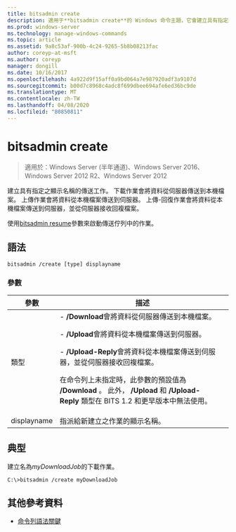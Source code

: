 ```yaml
---
title: bitsadmin create
description: 適用于**bitsadmin create**的 Windows 命令主題，它會建立具有指定顯示名稱的傳送工作。
ms.prod: windows-server
ms.technology: manage-windows-commands
ms.topic: article
ms.assetid: 9a8c53af-900b-4c24-9265-5b8b08213fac
author: coreyp-at-msft
ms.author: coreyp
manager: dongill
ms.date: 10/16/2017
ms.openlocfilehash: 4a922d9f15aff0a9bd064a7e987920adf3a9107d
ms.sourcegitcommit: b00d7c8968c4adc8f699dbee694afe6ed36bc9de
ms.translationtype: MT
ms.contentlocale: zh-TW
ms.lasthandoff: 04/08/2020
ms.locfileid: "80850811"
---
```

# <a name="bitsadmin-create"></a>bitsadmin create

>適用於：Windows Server (半年通道)、Windows Server 2016、Windows Server 2012 R2、Windows Server 2012

建立具有指定之顯示名稱的傳送工作。 下載作業會將資料從伺服器傳送到本機檔案。 上傳作業會將資料從本機檔案傳送到伺服器。 上傳-回復作業會將資料從本機檔案傳送到伺服器，並從伺服器接收回複檔案。

使用[bitsadmin resume](bitsadmin-resume.md)參數來啟動傳送佇列中的作業。

## <a name="syntax"></a>語法

```
bitsadmin /create [type] displayname
```

### <a name="parameters"></a>參數

| 參數 | 描述 |
| ------- | -------- |
| 類型 | -  **/Download**會將資料從伺服器傳送到本機檔案。<p>-  **/Upload**會將資料從本機檔案傳送到伺服器。<p>-  **/Upload-Reply**會將資料從本機檔案傳送到伺服器，並從伺服器接收回複檔案。<p>在命令列上未指定時，此參數的預設值為 **/Download** 。 此外， **/Upload** 和 **/Upload-Reply** 類型在 BITS 1.2 和更早版本中無法使用。 |
| displayname | 指派給新建立之作業的顯示名稱。 |

## <a name="examples"></a><a name=BKMK_examples></a>典型

建立名為*myDownloadJob*的下載作業。

```
C:\>bitsadmin /create myDownloadJob
```

## <a name="additional-references"></a>其他參考資料

- [命令列語法關鍵](command-line-syntax-key.md)
